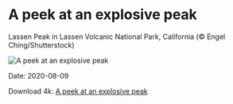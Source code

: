 # A peek at an explosive peak

Lassen Peak in Lassen Volcanic National Park, California (© Engel Ching/Shutterstock)

![A peek at an explosive peak](https://bing.com/th?id=OHR.LassenPeak_EN-US7363073851_UHD.jpg&rf=LaDigue_UHD.jpg&pid=hp&w=1024&h=576)

Date: 2020-08-09

Download 4k: [A peek at an explosive peak](https://bing.com/th?id=OHR.LassenPeak_EN-US7363073851_UHD.jpg&rf=LaDigue_UHD.jpg&pid=hp&w=3840&h=2160)

